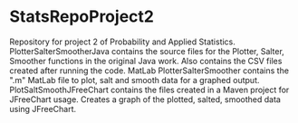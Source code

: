 # StatsRepoProject2
Repository for project 2 of Probability and Applied Statistics.
PlotterSalterSmootherJava contains the source files for the Plotter, Salter, Smoother functions in the original Java work. Also contains the CSV files created after running the code.
MatLab PlotterSalterSmoother contains the ".m" MatLab file to plot, salt and smooth data for a graphed output.
PlotSaltSmoothJFreeChart contains the files created in a Maven project for JFreeChart usage. Creates a graph of the plotted, salted, smoothed data using JFreeChart.
